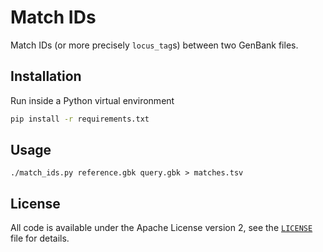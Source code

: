 # Match IDs

Match IDs (or more precisely `locus_tag`s) between two GenBank files.

## Installation

Run inside a Python virtual environment

```bash
pip install -r requirements.txt

```

## Usage

```
./match_ids.py reference.gbk query.gbk > matches.tsv
```

## License
All code is available under the Apache License version 2, see the
[`LICENSE`](LICENSE) file for details.
